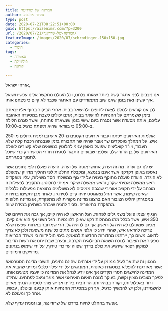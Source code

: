 ```yaml
---
title: המדינה של שרדינגר
author: נמרוד איזנברג
type: post
date: 2020-07-21T08:22:51+00:00
guid: https://aizenimr.com/?p=3200
url: /2020/07/21/המדינה-של-שרדינגר/
featureImage: /images/2020/07/schrodinger-150x150.jpg
categories:
  - הומור
tags:
  - סאטירה
  - פוליטיקה
  - קורונה

---
```

אזרחי ישראל,

אנו ניצבים לפני אתגר קשה ביותר שאותו צלחנו, וכל העולם מתקשר אלינו עכשיו ושואל איך עשינו זאת בזמן שאנו שוב מתמודדים עם האתגר שכבר לא קיים כי ניצחנו אותו.

לכן אנו קוראים לכולם לצאת לחופים ולהישאר בבית. אחרי הביקור בחוף אליו יצאתם בזמן ששמרתם על ההנחיות להישאר בבית, אתם יכולים לשבת במסעדה האהובה עליכם, אותה מסעדה אשר נסגרה ביום שישי בזמן שנשארה פתוחה, ואשר סגרנו הלילה ב-05:00 כי בוודאי שהיא תיפתח כרגיל ב-10:00.

אולמות האירועים ייפתחו עבור אירועים הקטנים מ-20 איש ובו זמנית גדולים מ-250 איש. על המהלך מופקדים שר אוצר שהיה שר תחבורה בזמן שנבנתה רכבת קלה שלא תעבוד, ויו"ר קואליציה שפועל באופן עניני לחלוטין בנושאים שלא קשורים לאולם האירועים של בן הדוד שלו, ושלפני שבועיים התנגד לסגירת חדרי הכושר רק כדי שיוכל לתמוך בסגירתם.

יש לנו גם ועדה. מה זה ועדה, אחושרמוטה של ועדה. הועדה פועלת לפי נתונים אשר נאספו באופן דקדקני אשר אינם בנמצא, ומקבלת החלטות לפי תהליך מדוייק שמעולם לא הוגדר. הועדה פועלת מתוקף מינויה על ידי גוף ממשלתי חסר משילות, עליו מופקדים ראש ממשלה אמיתי שקרן, וראש ממשלה שיקרי אמיתי לחלוטין. התקציב לפעילות זו מוכתב על ידי תקציב אוורירי שנגבה ממיסים לא משולמים כתוצאה מפעילות כלכלית שאינה קיימת, אשר החל מאוגוסט יהיה קיים לסירוגין. לאחר מכן יתקיימו בחירות במסגרתן יחליט הציבור האם ברצונו מדינה מקורית לא מתפקדת, או מדינה חלופית מתפקדת בתיאוריה. סביר להניח שיבחר בשתיהן במידה שווה.

הנגיף עצמו פועל בשני גלים לפחות. הגל הראשון לא היה קיים, אך גבה את חייהם של 350 איש, אשר בכלל מתו ממחלות רקע שאינן רלוונטיות. הגל השני אף הוא אינו קיים, מכיוון שמעולם לא היה גל ראשון. אך גם לו היה גל, הרי שמדובר באדוות שפעת שלא צריכה להדאיג איש, שהרי ידוע כי אלפי אנשים מתים כל שנה משפעת ולכן לא צריך לדאוג. משום כך, יירתמו מהדורות החדשות למאמץ: בימי חול ידווח כי משרד הבריאות מפקיר את הציבור לנוכח השואה הביולוגית הקרבה, ובערב שבת יתנו את רשות הדיבור למוקיון רפואי שירגיע את כולם בדרך שפויה עד כדי טירוף, על ידי שימוש בנתונים מדוייקים ודמיוניים.

מנגנון זה שתואר לעיל ממומן על ידי אזרחים שהינם נתינים, תושבי מדינת הסטרטאפ אשר מאורגנת להפליא במסגרת כאוטית, המונהגים על ידי עילוי כלכלי ומדיני שהביא את המדינה להישגים חסרי תקדים אך אינו יודע לנהל את המדינה כי יועציו מטעים אותו. לפיכך מצבינו מצוין וקשה, בעיקר לנוכח האיום האיראני אשר מוגר וניצב לפתחינו. עתידנו ורוד באפלוליותו, וקודר בבהירותו. הר הבית בידינו אך יש צורך לספחו. הנגיף מאיים להשמידנו, ולכן יש להמשיך כרגיל, אך רק במסגרת ההנחיות אותן קבענו וביטלנו, עכשיו, אחר כך ומעולם לא.

אפשר בהחלט לחיות בדרכו של שרודינגר, ובו זמנית עדיף שלא.
